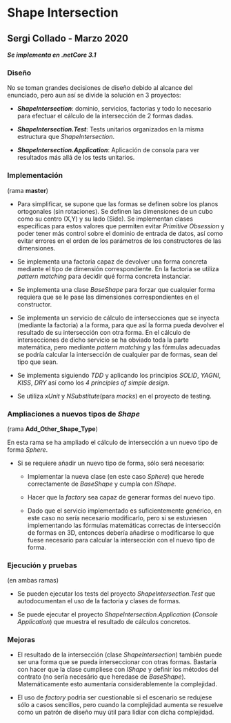 # Shape Intersection
## Sergi Collado - Marzo 2020

___Se implementa en .netCore 3.1___

### Diseño

No se toman grandes decisiones de diseño debido al alcance del enunciado, pero aun así se divide la solución en 3 proyectos:

* ___ShapeIntersection___: dominio, servicios, factorias y todo lo necesario para efectuar el cálculo de la intersección de 2 formas dadas.

* ___ShapeIntersection.Test___: Tests unitarios organizados en la misma estructura que _ShapeIntersection_.

* ___ShapeIntersection.Application___: Aplicación de consola para ver resultados más allá de los tests unitarios.

### Implementación

(rama __master__)

* Para simplificar, se supone que las formas se definen sobre los planos ortogonales (sin rotaciones). Se definen las dimensiones de un cubo como su centro (X,Y) y su lado (Side). Se implementan clases específicas para estos valores que permiten evitar _Primitive Obsession_ y poder tener más control sobre el dominio de entrada de datos, así como evitar errores en el orden de los parámetros de los constructores de las dimensiones.

* Se implementa una factoria capaz de devolver una forma concreta mediante el tipo de dimensión correspondiente. En la factoria se utiliza _pattern matching_ para decidir qué forma concreta instanciar.

* Se implementa una clase _BaseShape_ para forzar que cualquier forma requiera que se le pase las dimensiones correspondientes en el constructor.

* Se implementa un servicio de cálculo de intersecciones que se inyecta (mediante la factoria) a la forma, para que así la forma pueda devolver el resultado de su intersección con otra forma. En el cálculo de intersecciones de dicho servicio se ha obviado toda la parte matemática, pero mediante _pattern matching_ y las fórmulas adecuadas se podría calcular la intersección de cualquier par de formas, sean del tipo que sean.

* Se implementa siguiendo _TDD_ y aplicando los principios _SOLID_, _YAGNI_, _KISS_, _DRY_ así como los _4 principles of simple design_.

* Se utiliza _xUnit_ y _NSubstitute_(para _mocks_) en el proyecto de testing.

### Ampliaciones a nuevos tipos de _Shape_ 

(rama __Add_Other_Shape_Type__)

En esta rama se ha ampliado el cálculo de intersección a un nuevo tipo de forma _Sphere_.

* Si se requiere añadir un nuevo tipo de forma, sólo será necesario:

  - Implementar la nueva clase (en este caso _Sphere_) que herede correctamente de _BaseShape_ y cumpla con _IShape_.
  
  - Hacer que la _factory_ sea capaz de generar formas del nuevo tipo.
  
  - Dado que el servicio implementado es suficientemente genérico, en este caso no sería necesario modificarlo, pero si se estuviesen implementando las fórmulas matemáticas correctas de intersección de formas en 3D, entonces debería añadirse o modificarse lo que fuese necesario para calcular la intersección con el nuevo tipo de forma.

### Ejecución y pruebas

(en ambas ramas)

* Se pueden ejecutar los tests del proyecto _ShapeIntersection.Test_ que autodocumentan el uso de la factoria y clases de formas.

* Se puede ejecutar el proyecto _ShapeIntersection.Application_ (_Console Application_) que muestra el resultado de cálculos concretos.

### Mejoras

* El resultado de la intersección (clase _ShapeIntersection_) también puede ser una forma que se pueda interseccionar con otras formas. Bastaría con hacer que la clase cumpliese con _IShape_ y definir los métodos del contrato (no sería necesário que heredase de _BaseShape_). Matemáticamente esto aumentaría considerablemente la complejidad.

* El uso de _factory_ podria ser cuestionable si el escenario se redujese sólo a casos sencillos, pero cuando la complejidad aumenta se resuelve como un patrón de diseño muy útil para lidiar con dicha complejidad.
